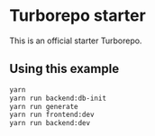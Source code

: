 # Turborepo starter

This is an official starter Turborepo.

## Using this example

```sh
yarn
yarn run backend:db-init
yarn run generate
yarn run frontend:dev
yarn run backend:dev
```

